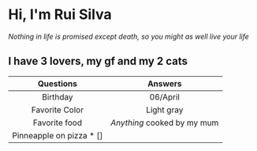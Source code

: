 # Hi, I'm Rui Silva

*Nothing in life is promised except death, so you might as well live your life*

## I have 3 lovers, my gf and my 2 cats

|        Questions         |          Answers            |
|:-----------------------: | :-------------------------: |
| Birthday                 | 06/April                    |
| Favorite Color           | Light gray                  |
| Favorite food            | *Anything* cooked by my mum |
| Pinneapple on pizza * [] |

